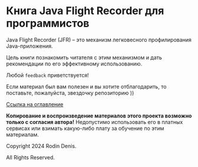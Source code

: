 # Книга Java Flight Recorder для программистов

Java Flight Recorder (JFR) – это механизм легковесного профилирования Java-приложения.

Цель книги познакомить читателя с этим механизмом и дать рекомендации по его эффективному использованию.

Любой `feedback` приветствуется!

Если материал был вам полезен и вы хотите отблагодарить, то поставьте, пожалуйста, звездочку репозиторию ))

[Ссылка на оглавление](table_of_contents.md)

**Копирование и воспроизведение материалов этого проекта возможно только с согласия автора!** Недопустимо использовать его в платных сервисах или взимать какую-либо плату за обучение по этим материалам.

Copyright 2024 Rodin Denis.

All Rights Reserved.
